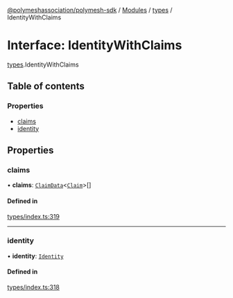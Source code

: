 [@polymeshassociation/polymesh-sdk](../README.md) / [Modules](../modules.md) / [types](../modules/types.md) / IdentityWithClaims

# Interface: IdentityWithClaims

[types](../modules/types.md).IdentityWithClaims

## Table of contents

### Properties

- [claims](types.IdentityWithClaims.md#claims)
- [identity](types.IdentityWithClaims.md#identity)

## Properties

### claims

• **claims**: [`ClaimData`](types.ClaimData.md)<[`Claim`](../modules/types.md#claim)\>[]

#### Defined in

[types/index.ts:319](https://github.com/PolymathNetwork/polymesh-sdk/blob/31dfa0dc/src/types/index.ts#L319)

___

### identity

• **identity**: [`Identity`](../classes/api_entities_Identity.Identity.md)

#### Defined in

[types/index.ts:318](https://github.com/PolymathNetwork/polymesh-sdk/blob/31dfa0dc/src/types/index.ts#L318)
